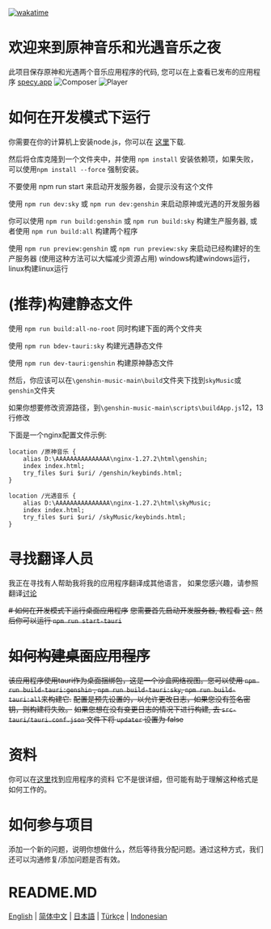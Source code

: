 [![wakatime](https://wakatime.com/badge/user/f0147aa6-69b8-4142-806c-050d6fee026e/project/68da356a-cd0b-40cb-996c-0799e406179f.svg)](https://wakatime.com/badge/user/f0147aa6-69b8-4142-806c-050d6fee026e/project/68da356a-cd0b-40cb-996c-0799e406179f)
# 欢迎来到原神音乐和光遇音乐之夜
此项目保存原神和光遇两个音乐应用程序的代码, 您可以在上查看已发布的应用程序 [specy.app](https://specy.app)
![Composer](docs/assets/composer.webp)
![Player](docs/assets/player.webp)

# 如何在开发模式下运行
你需要在你的计算机上安装node.js，你可以在 [这里](https://nodejs.org/en/)下载.

然后将仓库克隆到一个文件夹中，并使用 `npm install` 安装依赖项，如果失败，可以使用`npm install --force` 强制安装。

不要使用 npm run start 来启动开发服务器，会提示没有这个文件

使用 `npm run dev:sky`  或   `npm run dev:genshin` 来启动原神或光遇的开发服务器

你可以使用 `npm run build:genshin`  或  `npm run build:sky` 构建生产服务器, 或者使用 `npm run build:all` 构建两个程序

使用 `npm run preview:genshin`  或  `npm run preview:sky` 来启动已经构建好的生产服务器 (使用这种方法可以大幅减少资源占用)
windows构建windows运行，linux构建linux运行

# (推荐)构建静态文件

使用 `npm run build:all-no-root` 同时构建下面的两个文件夹

使用 `npm run bdev-tauri:sky` 构建光遇静态文件

使用 `npm run dev-tauri:genshin` 构建原神静态文件

然后，你应该可以在`\genshin-music-main\build`文件夹下找到`skyMusic`或`genshin`文件夹

如果你想要修改资源路径，到`\genshin-music-main\scripts\buildApp.js`12，13行修改

下面是一个nginx配置文件示例:

    location /原神音乐 {
        alias D:\AAAAAAAAAAAAAAA\nginx-1.27.2\html\genshin;
        index index.html;
        try_files $uri $uri/ /genshin/keybinds.html;
    }

    location /光遇音乐 {
        alias D:\AAAAAAAAAAAAAAA\nginx-1.27.2\html\skyMusic;
        index index.html;
        try_files $uri $uri/ /skyMusic/keybinds.html;
    }



# 寻找翻译人员
我正在寻找有人帮助我将我的应用程序翻译成其他语言，
如果您感兴趣，请参照翻译[讨论](https://github.com/Specy/genshin-music/discussions/52)

~~# 如何在开发模式下运行桌面应用程序~~
~~您需要首先启动开发服务器, 教程看 [这](#how-to-run-in-dev-mode) .~~
~~然后你可以运行 `npm run start-tauri`~~


# ~~如何构建桌面应用程序~~
~~该应用程序使用tauri作为桌面捆绑包，这是一个沙盒网络视图。您可以使用 `npm run build-tauri:genshin` , `npm run build-tauri:sky`, `npm run build-tauri:all`来构建它.~~
~~配置是预先设置的，以允许更改日志，如果您没有签名密钥，则构建将失败。~~
~~如果您想在没有变更日志的情况下进行构建, 去 `src-tauri/tauri.conf.json` 文件下将 `updater` 设置为 false~~

# 资料
你可以在[这里](https://github.com/Specy/genshin-music/wiki)找到应用程序的资料
它不是很详细，但可能有助于理解这种格式是如何工作的。

# 如何参与项目
添加一个新的问题，说明你想做什么，然后等待我分配问题。通过这种方式，我们还可以沟通修复/添加问题是否有效。

# README.MD
<a href="./README.md">English</a> | <a href="./README-ZH.md">简体中文</a> | <a href="./README-JP.md">日本語</a> | <a href="./README-TR.md">Türkçe</a> | <a href="./README-ID.md">Indonesian</a>
